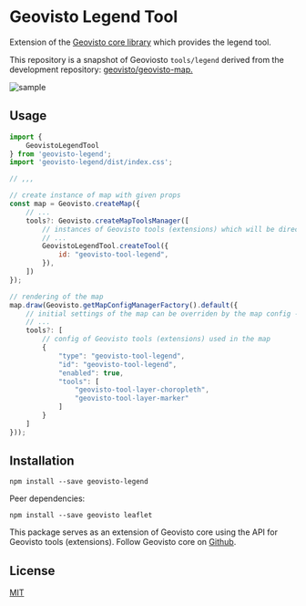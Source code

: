 # Geovisto Legend Tool
Extension of the [Geovisto core library](https://github.com/geovisto/geovisto) which provides the legend tool.

This repository is a snapshot of Geoviosto `tools/legend` derived from the development repository: 
[geovisto/geovisto-map.](https://github.com/geovisto/geovisto-map)


![sample](/home/tom/thesis/bp/obrazky/legends_final.png)

## Usage

```js
import {
    GeovistoLegendTool
} from 'geovisto-legend';
import 'geovisto-legend/dist/index.css';

// ,,,

// create instance of map with given props
const map = Geovisto.createMap({
    // ...
    tools?: Geovisto.createMapToolsManager([
        // instances of Geovisto tools (extensions) which will be directly used in the map
        // ...
        GeovistoLegendTool.createTool({
            id: "geovisto-tool-legend",
        }),
    ])
});

// rendering of the map
map.draw(Geovisto.getMapConfigManagerFactory().default({
    // initial settings of the map can be overriden by the map config - JSON structure providing user settings 
    // ...
    tools?: [
        // config of Geovisto tools (extensions) used in the map
        {
            "type": "geovisto-tool-legend",
            "id": "geovisto-tool-legend",
            "enabled": true,
            "tools": [
                "geovisto-tool-layer-choropleth",
                "geovisto-tool-layer-marker"
            ]
        }
    ]
}));
```

## Installation

```
npm install --save geovisto-legend
```

Peer dependencies:
```
npm install --save geovisto leaflet
```

This package serves as an extension of Geovisto core using the API for Geovisto tools (extensions). Follow Geovisto core on [Github](https://github.com/geovisto/geovisto).

## License

[MIT](https://github.com/geovisto/geovisto-legend/blob/master/LICENSE)